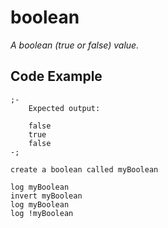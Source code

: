 # boolean
*A boolean (true or false) value.*

## Code Example
```
;-
	Expected output:

	false
	true
	false
-;

create a boolean called myBoolean

log myBoolean
invert myBoolean
log myBoolean
log !myBoolean
```